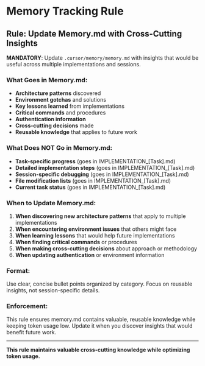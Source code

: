 # Memory Tracking Rule

## Rule: Update Memory.md with Cross-Cutting Insights

**MANDATORY**: Update `.cursor/memory/memory.md` with insights that would be useful across multiple implementations and sessions.

### What Goes in Memory.md:

- **Architecture patterns** discovered
- **Environment gotchas** and solutions
- **Key lessons learned** from implementations
- **Critical commands** and procedures
- **Authentication information**
- **Cross-cutting decisions** made
- **Reusable knowledge** that applies to future work

### What Does NOT Go in Memory.md:

- **Task-specific progress** (goes in IMPLEMENTATION_[Task].md)
- **Detailed implementation steps** (goes in IMPLEMENTATION_[Task].md)
- **Session-specific debugging** (goes in IMPLEMENTATION_[Task].md)
- **File modification lists** (goes in IMPLEMENTATION_[Task].md)
- **Current task status** (goes in IMPLEMENTATION_[Task].md)

### When to Update Memory.md:

1. **When discovering new architecture patterns** that apply to multiple implementations
2. **When encountering environment issues** that others might face
3. **When learning lessons** that would help future implementations
4. **When finding critical commands** or procedures
5. **When making cross-cutting decisions** about approach or methodology
6. **When updating authentication** or environment information

### Format:

Use clear, concise bullet points organized by category. Focus on reusable insights, not session-specific details.

### Enforcement:

This rule ensures memory.md contains valuable, reusable knowledge while keeping token usage low. Update it when you discover insights that would benefit future work.

---

**This rule maintains valuable cross-cutting knowledge while optimizing token usage.**
